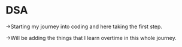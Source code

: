 # DSA
->Starting my journey into coding and here taking the first step.

->Will be adding the things that I learn overtime in this whole journey.
